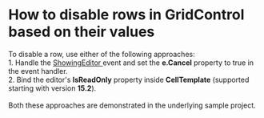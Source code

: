 # How to disable rows in GridControl based on their values


<p>To disable a row, use either of the following approaches: <br>1. Handle the <a href="http://documentation.devexpress.com/#WPF/DevExpressXpfGridGridViewBase_ShowingEditortopic">ShowingEditor </a> event and set the <strong>e.Cancel</strong> property to true in the event handler.<br>2. Bind the editor's <strong>IsReadOnly</strong> property inside <strong>CellTemplate</strong> (supported starting with version <strong>15.2</strong>).<br><br>Both these approaches are demonstrated in the underlying sample project. </p>

<br/>


